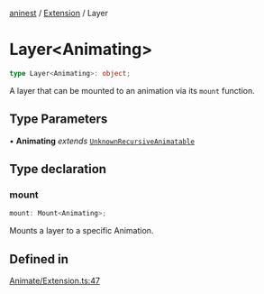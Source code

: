 [aninest](../../index.md) / [Extension](../index.md) / Layer

# Layer\<Animating\>

```ts
type Layer<Animating>: object;
```

A layer that can be mounted to an animation via its `mount` function.

## Type Parameters

• **Animating** *extends* [`UnknownRecursiveAnimatable`](../../AnimatableTypes/type-aliases/UnknownRecursiveAnimatable.md)

## Type declaration

### mount

```ts
mount: Mount<Animating>;
```

Mounts a layer to a specific Animation.

## Defined in

[Animate/Extension.ts:47](https://github.com/zphrs/aninest/blob/765f2ede3df887f1f3a3e1391afab09a932de29a/core/src/Animate/Extension.ts#L47)
